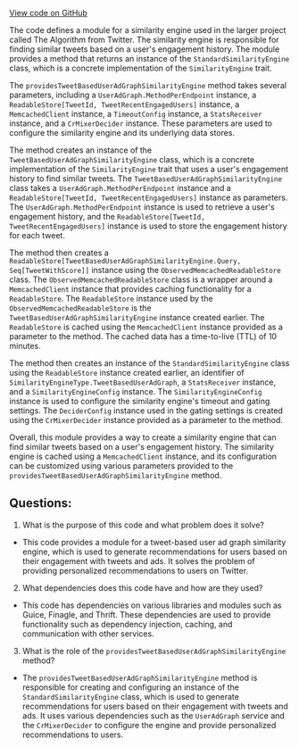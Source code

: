 [View code on GitHub](https://github.com/misbahsy/the-algorithm/cr-mixer/server/src/main/scala/com/twitter/cr_mixer/module/similarity_engine/TweetBasedUserAdGraphSimilarityEngineModule.scala)

The code defines a module for a similarity engine used in the larger project called The Algorithm from Twitter. The similarity engine is responsible for finding similar tweets based on a user's engagement history. The module provides a method that returns an instance of the `StandardSimilarityEngine` class, which is a concrete implementation of the `SimilarityEngine` trait. 

The `providesTweetBasedUserAdGraphSimilarityEngine` method takes several parameters, including a `UserAdGraph.MethodPerEndpoint` instance, a `ReadableStore[TweetId, TweetRecentEngagedUsers]` instance, a `MemcachedClient` instance, a `TimeoutConfig` instance, a `StatsReceiver` instance, and a `CrMixerDecider` instance. These parameters are used to configure the similarity engine and its underlying data stores.

The method creates an instance of the `TweetBasedUserAdGraphSimilarityEngine` class, which is a concrete implementation of the `SimilarityEngine` trait that uses a user's engagement history to find similar tweets. The `TweetBasedUserAdGraphSimilarityEngine` class takes a `UserAdGraph.MethodPerEndpoint` instance and a `ReadableStore[TweetId, TweetRecentEngagedUsers]` instance as parameters. The `UserAdGraph.MethodPerEndpoint` instance is used to retrieve a user's engagement history, and the `ReadableStore[TweetId, TweetRecentEngagedUsers]` instance is used to store the engagement history for each tweet.

The method then creates a `ReadableStore[TweetBasedUserAdGraphSimilarityEngine.Query, Seq[TweetWithScore]]` instance using the `ObservedMemcachedReadableStore` class. The `ObservedMemcachedReadableStore` class is a wrapper around a `MemcachedClient` instance that provides caching functionality for a `ReadableStore`. The `ReadableStore` instance used by the `ObservedMemcachedReadableStore` is the `TweetBasedUserAdGraphSimilarityEngine` instance created earlier. The `ReadableStore` is cached using the `MemcachedClient` instance provided as a parameter to the method. The cached data has a time-to-live (TTL) of 10 minutes.

The method then creates an instance of the `StandardSimilarityEngine` class using the `ReadableStore` instance created earlier, an identifier of `SimilarityEngineType.TweetBasedUserAdGraph`, a `StatsReceiver` instance, and a `SimilarityEngineConfig` instance. The `SimilarityEngineConfig` instance is used to configure the similarity engine's timeout and gating settings. The `DeciderConfig` instance used in the gating settings is created using the `CrMixerDecider` instance provided as a parameter to the method.

Overall, this module provides a way to create a similarity engine that can find similar tweets based on a user's engagement history. The similarity engine is cached using a `MemcachedClient` instance, and its configuration can be customized using various parameters provided to the `providesTweetBasedUserAdGraphSimilarityEngine` method.
## Questions: 
 1. What is the purpose of this code and what problem does it solve?
- This code provides a module for a tweet-based user ad graph similarity engine, which is used to generate recommendations for users based on their engagement with tweets and ads. It solves the problem of providing personalized recommendations to users on Twitter.

2. What dependencies does this code have and how are they used?
- This code has dependencies on various libraries and modules such as Guice, Finagle, and Thrift. These dependencies are used to provide functionality such as dependency injection, caching, and communication with other services.

3. What is the role of the `providesTweetBasedUserAdGraphSimilarityEngine` method?
- The `providesTweetBasedUserAdGraphSimilarityEngine` method is responsible for creating and configuring an instance of the `StandardSimilarityEngine` class, which is used to generate recommendations for users based on their engagement with tweets and ads. It uses various dependencies such as the `UserAdGraph` service and the `CrMixerDecider` to configure the engine and provide personalized recommendations to users.